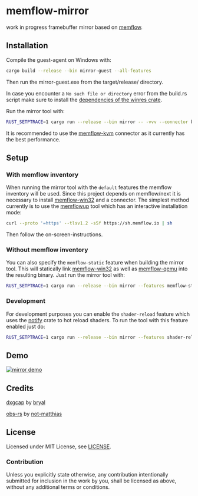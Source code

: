 # memflow-mirror

work in progress framebuffer mirror based on [memflow](https://github.com/memflow/memflow).

## Installation
Compile the guest-agent on Windows with:
```bash
cargo build --release --bin mirror-guest --all-features
```
Then run the mirror-guest.exe from the target/release/ directory.

In case you encounter a `No such file or directory` error from the build.rs script make sure to install the [dependencies of the winres crate](https://github.com/mxre/winres#toolkit).

Run the mirror tool with:
```bash
RUST_SETPTRACE=1 cargo run --release --bin mirror -- -vvv --connector kvm --process mirror-guest.exe
```

It is recommended to use the [memflow-kvm](https://github.com/memflow/memflow-kvm) connector as it currently has the best performance.

## Setup
### With memflow inventory
When running the mirror tool with the `default` features the memflow inventory will be used.
Since this project depends on memflow/next it is necessary to install [memflow-win32](https://github.com/memflow/memflow-win32) and a connector.
The simplest method currently is to use the [memflowup](https://github.com/memflow/memflowup) tool which has an interactive installation mode:
```sh
curl --proto '=https' --tlsv1.2 -sSf https://sh.memflow.io | sh
```
Then follow the on-screen-instructions.

### Without memflow inventory
You can also specify the `memflow-static` feature when building the mirror tool.
This will statically link [memflow-win32](https://github.com/memflow/memflow-win32) as well as [memflow-qemu](https://github.com/memflow/memflow-qemu/tree/next) into the resulting binary. Just run the mirror tool with:
```bash
RUST_SETPTRACE=1 cargo run --release --bin mirror --features memflow-static -- -vvv --connector qemu --process mirror-guest.exe
```

### Development
For development purposes you can enable the `shader-reload` feature which uses the [notify](https://github.com/notify-rs/notify) crate to hot reload shaders. To run the tool with this feature enabled just do:
```bash
RUST_SETPTRACE=1 cargo run --release --bin mirror --features shader-reload -- -vvv --connector qemu --process mirror-guest.exe
```

## Demo

[![mirror demo](http://img.youtube.com/vi/H-1wxAeocGA/0.jpg)](http://www.youtube.com/watch?v=H-1wxAeocGA "mirror demo")

## Credits

[dxgcap](https://github.com/bryal/dxgcap-rs) by [bryal](https://github.com/bryal)

[obs-rs](https://github.com/not-matthias/obs-rs) by [not-matthias](https://github.com/not-matthias)

## License

Licensed under MIT License, see [LICENSE](LICENSE).

### Contribution

Unless you explicitly state otherwise, any contribution intentionally submitted for inclusion in the work by you, shall be licensed as above, without any additional terms or conditions.

